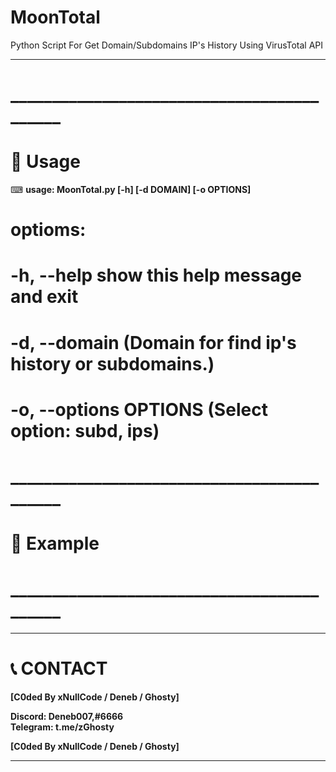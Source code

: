 # MoonTotal
Python Script For Get Domain/Subdomains IP's History Using VirusTotal API

****
# ___________________________________________

# __💎 Usage__

⌨ __usage: MoonTotal.py [-h] [-d DOMAIN] [-o OPTIONS]__

# optioms:
# -h, --help            show this help message and exit
# -d, --domain           (Domain for find ip's history or subdomains.)
# -o, --options OPTIONS (Select option: subd, ips)

# ___________________________________________

# 🧰 __Example__



# ___________________________________________
  
****
# 📞 __CONTACT__

__[C0ded By xNullCode / Deneb / Ghosty]__
                        
__Discord: Deneb007,#6666__    
__Telegram: t.me/zGhosty__       

__[C0ded By xNullCode / Deneb / Ghosty]__

****
